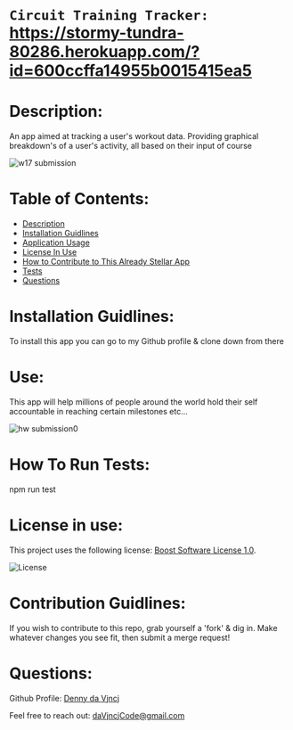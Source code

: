 
    
  # ```Circuit Training Tracker:``` https://stormy-tundra-80286.herokuapp.com/?id=600ccffa14955b0015415ea5

  # Description:
  An app aimed at tracking a user's workout data. Providing graphical breakdown's of a user's activity, all based on their input of course
  
  ![w17 submission](https://user-images.githubusercontent.com/62162419/105635435-ca46a280-5e30-11eb-9f92-3099cbe9fca4.PNG)

  # Table of Contents:
  - [Description](#description)
  - [Installation Guidlines](#installation-guidlines)
  - [Application Usage](#use)
  - [License In Use](#license-in-use)
  - [How to Contribute to This Already Stellar App](#contribution-Guidlines)
  - [Tests](#how-to-run-tests)
  - [Questions](#questions)

  # Installation Guidlines:
  To install this app you can go to my Github profile & clone down from there

  # Use:
  This app will help millions of people around the world hold their self accountable in reaching certain milestones etc...
  
  ![hw submission0](https://user-images.githubusercontent.com/62162419/105635509-2a3d4900-5e31-11eb-950c-0e6137dd7bb4.PNG)

  # How To Run Tests:
  npm run test

  # License in use:
  This project uses the following license: [Boost Software License 1.0]().
  
  ![License](https://img.shields.io/badge/License-Boost%20Software%20License%201.0-blue.svg)

  # Contribution Guidlines:
  If you wish to contribute to this repo, grab yourself a 'fork' & dig in. Make whatever changes you see fit, then submit a merge request!

  # Questions:
  Github Profile: [Denny da Vjncj](https://www.github.com/DennydaVjncj)
  
  Feel free to reach out: daVjncjCode@gmail.com
